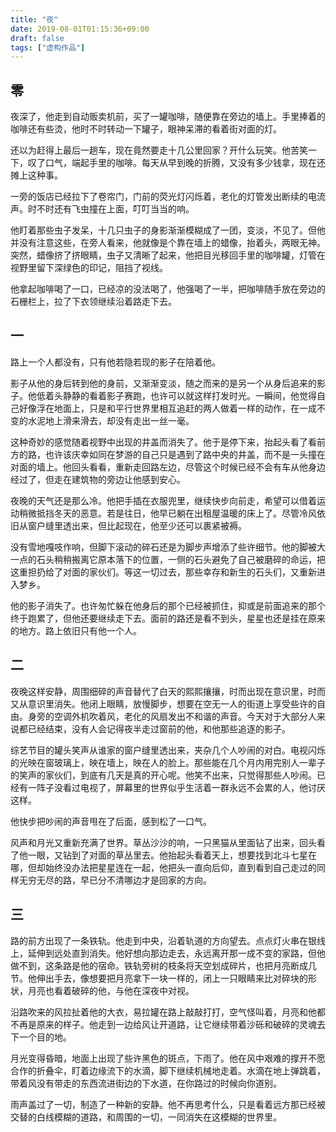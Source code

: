 ```yaml
---
title: "夜"
date: 2019-08-01T01:15:36+09:00
draft: false
tags: ["虚构作品"]
---
```


## 零

夜深了，他走到自动贩卖机前，买了一罐咖啡，随便靠在旁边的墙上。手里捧着的咖啡还有些烫，他时不时转动一下罐子，眼神呆滞的看着街对面的灯。

还以为赶得上最后一趟车，现在竟然要走十几公里回家？开什么玩笑。他苦笑一下，叹了口气，端起手里的咖啡。每天从早到晚的折腾，又没有多少钱拿，现在还摊上这种事。

一旁的饭店已经拉下了卷帘门，门前的荧光灯闪烁着，老化的灯管发出断续的电流声。时不时还有飞虫撞在上面，叮叮当当的响。

他盯着那些虫子发呆，十几只虫子的身影渐渐模糊成了一团，变淡，不见了。但他并没有注意这些，在旁人看来，他就像是个靠在墙上的蜡像，抬着头，两眼无神。突然，蜡像挤了挤眼睛，虫子又清晰了起来，他把目光移回手里的咖啡罐，灯管在视野里留下深绿色的印记，阻挡了视线。

他拿起咖啡喝了一口，已经凉的没法喝了，他强喝了一半，把咖啡随手放在旁边的石栅栏上，拉了下衣领继续沿着路走下去。

## 一

路上一个人都没有，只有他若隐若现的影子在陪着他。

影子从他的身后转到他的身前，又渐渐变淡，随之而来的是另一个从身后追来的影子。他低着头静静的看着影子赛跑，也许可以就这样打发时光。一瞬间，他觉得自己好像浮在地面上，只是和平行世界里相互追赶的两人做着一样的动作，在一成不变的水泥地上滑来滑去，却没有走出一丝一毫。

这种奇妙的感觉随着视野中出现的井盖而消失了。他于是停下来，抬起头看了看前方的路，也许该庆幸如同在梦游的自己只是遇到了路中央的井盖，而不是一头撞在对面的墙上。他回头看看，重新走回路左边，尽管这个时候已经不会有车从他身边经过了，但走在建筑物的旁边让他感到安心。

夜晚的天气还是那么冷。他把手插在衣服兜里，继续快步向前走，希望可以借着运动稍微抵挡冬天的恶意。若是往日，他早已躺在出租屋温暖的床上了。尽管冷风依旧从窗户缝里透出来，但比起现在，他至少还可以裹紧被褥。

没有雪地嘎吱作响，但脚下滚动的碎石还是为脚步声增添了些许细节。他的脚被大一点的石头稍稍搬离它原本落下的位置，一侧的石头避免了自己被磨碎的命运，把这重担扔给了对面的家伙们。等这一切过去，那些幸存和新生的石头们，又重新进入梦乡。

他的影子消失了。也许匆忙躲在他身后的那个已经被抓住，抑或是前面追来的那个终于跑累了，但他还要继续走下去。面前的路还是看不到头，星星也还是挂在原来的地方。路上依旧只有他一个人。

## 二

夜晚这样安静，周围细碎的声音替代了白天的熙熙攘攘，时而出现在意识里，时而又从意识里消失。他闭上眼睛，放慢脚步，想要在空无一人的街道上享受些许的自由。身旁的空调外机吹着风，老化的风扇发出不和谐的声音。今天对于大部分人来说都已经结束，没有人会记得夜半走过窗前的他，和他那些追逐的影子。

综艺节目的罐头笑声从谁家的窗户缝里透出来，夹杂几个人吵闹的对白。电视闪烁的光映在窗玻璃上，映在墙上，映在人的脸上。那些能在几个月内用完别人一辈子的笑声的家伙们，到底有几天是真的开心呢。他笑不出来，只觉得那些人吵闹。已经有一阵子没看过电视了，屏幕里的世界似乎生活着一群永远不会累的人，他讨厌这样。

他快步把吵闹的声音甩在了后面，感到松了一口气。

风声和月光又重新充满了世界。草丛沙沙的响，一只黑猫从里面钻了出来，回头看了他一眼，又钻到了对面的草丛里去。他抬起头看着天上，想要找到北斗七星在哪，但却始终没办法把星星连在一起，他把头一直向后仰，直到看到自己走过的同样无穷无尽的路，早已分不清哪边才是回家的方向。

## 三

路的前方出现了一条铁轨。他走到中央，沿着轨道的方向望去。点点灯火串在银线上，延伸到远处直到消失。他好想向那边走去，永远离开那一成不变的家路，但他做不到，这条路是他的宿命。铁轨旁树的枝条将天空划成碎片，也把月亮断成几节。他伸出手去，像想要把月亮拿下一块一样的，闭上一只眼睛来比对碎块的形状，月亮也看着破碎的他，与他在深夜中对视。

沿路吹来的风拉扯着他的大衣，易拉罐在路上敲敲打打，空气怪叫着，月亮和他都不再是原来的样子。他走到一边给风让开道路，让它继续带着沙砾和破碎的灵魂去下一个目的地。

月光变得昏暗，地面上出现了些许黑色的斑点，下雨了。他在风中艰难的撑开不愿合作的折叠伞，盯着边缘流下的水滴，脚下继续机械地走着。水滴在地上弹跳着，带着风没有带走的东西流进街边的下水道，在你路过的时候向你道别。

雨声盖过了一切，制造了一种新的安静。他不再思考什么，只是看着远方那已经被交替的白线模糊的道路，和周围的一切，一同消失在这模糊的世界里。